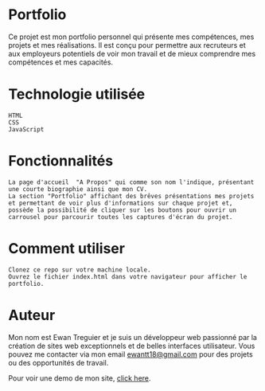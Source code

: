 # Portfolio


Ce projet est mon portfolio personnel qui présente mes compétences, mes projets et mes réalisations. Il est conçu pour permettre aux recruteurs et aux employeurs potentiels de voir mon travail et de mieux comprendre mes compétences et mes capacités.

# Technologie utilisée

    HTML
    CSS
    JavaScript

# Fonctionnalités

    La page d'accueil  "A Propos" qui comme son nom l'indique, présentant une courte biographie ainsi que mon CV.
    La section "Portfolio" affichant des brêves présentations mes projets et permettant de voir plus d'informations sur chaque projet et,
    possède la possibilité de cliquer sur les boutons pour ouvrir un carrousel pour parcourir toutes les captures d'écran du projet.

# Comment utiliser

    Clonez ce repo sur votre machine locale.
    Ouvrez le fichier index.html dans votre navigateur pour afficher le portfolio.

# Auteur

Mon nom est Ewan Treguier et je suis un développeur web passionné par la création de sites web exceptionnels et de belles interfaces utilisateur. Vous pouvez me contacter via mon email ewantt18@gmail.com pour des projets ou des opportunités de travail.

Pour voir une demo de mon site, [click here](https://ewan-treguier.github.io/portfolio/).
